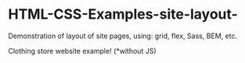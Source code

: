 # HTML-CSS-Examples-site-layout-
Demonstration of layout of site pages, using: grid, flex, Sass, BEM, etc.

Сlothing store website example! (*without JS) 
